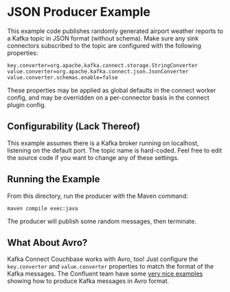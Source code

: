 # JSON Producer Example

This example code publishes randomly generated airport weather reports to a
Kafka topic in JSON format (without schema). Make sure any sink connectors
subscribed to the topic are configured with the following properties:

    key.converter=org.apache.kafka.connect.storage.StringConverter
    value.converter=org.apache.kafka.connect.json.JsonConverter
    value.converter.schemas.enable=false

These properties may be applied as global defaults in the connect worker config,
and may be overridden on a per-connector basis in the connect plugin config.


## Configurability (Lack Thereof)

This example assumes there is a Kafka broker running on localhost, listening
on the default port. The topic name is hard-coded. Feel free to edit the
source code if you want to change any of these settings.


## Running the Example

From this directory, run the producer with the Maven command:

    maven compile exec:java

The producer will publish some random messages, then terminate.


## What About Avro?

Kafka Connect Couchbase works with Avro, too! Just configure the
`key.converter` and `value.converter` properties to match
the format of the Kafka messages. The Confluent team have some
[very nice examples](https://github.com/confluentinc/examples)
showing how to produce Kafka messages in Avro format.
